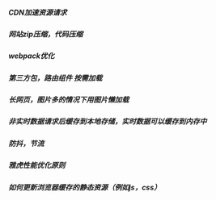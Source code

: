 ##### CDN加速资源请求



##### 网站zip压缩，代码压缩



##### webpack优化



##### 第三方包，路由组件 按需加载



##### 长网页，图片多的情况下用图片懒加载



##### 非实时数据请求后缓存到本地存储，实时数据可以缓存到内存中



##### 防抖，节流



##### 雅虎性能优化原则



##### 如何更新浏览器缓存的静态资源（例如js，css）